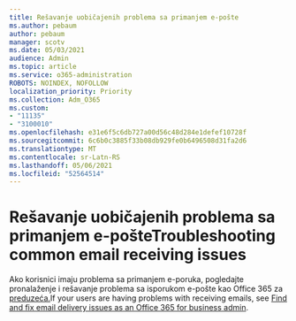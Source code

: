 ```yaml
---
title: Rešavanje uobičajenih problema sa primanjem e-pošte
ms.author: pebaum
author: pebaum
manager: scotv
ms.date: 05/03/2021
audience: Admin
ms.topic: article
ms.service: o365-administration
ROBOTS: NOINDEX, NOFOLLOW
localization_priority: Priority
ms.collection: Adm_O365
ms.custom:
- "11135"
- "3100010"
ms.openlocfilehash: e31e6f5c6db727a00d56c48d284e1defef10728f
ms.sourcegitcommit: 6c6b0c3885f33b08db929fe0b6496508d31fa2d6
ms.translationtype: MT
ms.contentlocale: sr-Latn-RS
ms.lasthandoff: 05/06/2021
ms.locfileid: "52564514"
---
```

# <a name="troubleshooting-common-email-receiving-issues"></a><span data-ttu-id="a7947-102">Rešavanje uobičajenih problema sa primanjem e-pošte</span><span class="sxs-lookup"><span data-stu-id="a7947-102">Troubleshooting common email receiving issues</span></span>

<span data-ttu-id="a7947-103">Ako korisnici imaju problema sa primanjem e-poruka, pogledajte pronalaženje i rešavanje problema sa isporukom e-pošte kao Office 365 za [preduzeća.](https://docs.microsoft.com/exchange/troubleshoot/email-delivery/email-delivery-issues)</span><span class="sxs-lookup"><span data-stu-id="a7947-103">If your users are having problems with receiving emails, see [Find and fix email delivery issues as an Office 365 for business admin](https://docs.microsoft.com/exchange/troubleshoot/email-delivery/email-delivery-issues).</span></span>